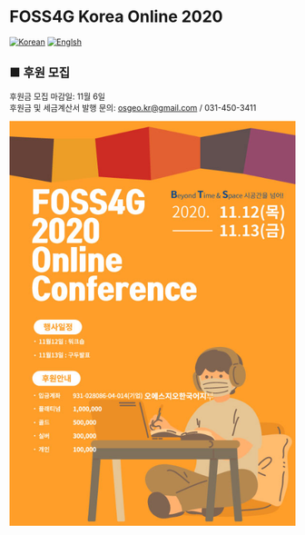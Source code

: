 # FOSS4G Korea Online 2020
[![Korean](https://img.shields.io/badge/language-Korean-blue.svg)](https://foss4g.osgeo.kr/)
[![Englsh](https://img.shields.io/badge/language-English-orange.svg)](README-en)

## ■ 후원 모집
후원금 모집 마감일: 11월 6일     
후원금 및 세금계산서 발행 문의: [osgeo.kr@gmail.com](mailto:osgeo.kr@gmail.com) / 031-450-3411     

![Sponsor](sponsor/sponsor-01.jpg "Sponsor")

